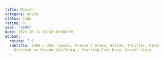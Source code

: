 ```yaml
---
title: Munich
category: movie
status: todo
rating: 0
year: "2005"
date: 2023-10-11 15:52:53+08:00
douban:
  rating: 7.9
  subtitle: 2005 / USA, Canada, France / Drama, Action, Thriller, History /
    Directed by Steven Spielberg / Starring Eric Bana, Daniel Craig
---
```



